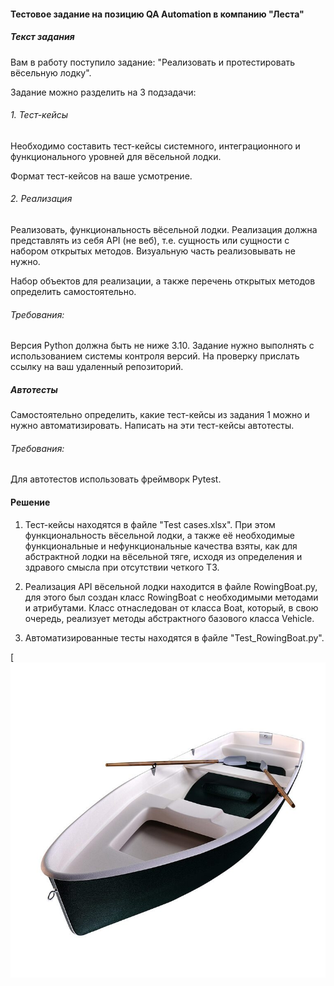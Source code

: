 #### Тестовое задание на позицию QA Automation в компанию "Леста"

##### Текст задания
Вам в работу поступило задание: "Реализовать и протестировать вёсельную лодку".  

Задание можно разделить на 3 подзадачи:

###### 1. Тест-кейсы

Необходимо составить тест-кейсы системного, интеграционного и функционального уровней для вёсельной лодки.

Формат тест-кейсов на ваше усмотрение.

###### 2. Реализация

Реализовать, функциональность вёсельной лодки. Реализация должна представлять из себя API (не веб), т.е. сущность или сущности с набором открытых методов. Визуальную часть реализовывать не нужно. 

Набор объектов для реализации, а также перечень открытых методов определить самостоятельно.

###### Требования:

Версия Python должна быть не ниже 3.10.
Задание нужно выполнять с использованием системы контроля версий.
На проверку прислать ссылку на ваш удаленный репозиторий.

##### Автотесты

Самостоятельно определить, какие тест-кейсы из задания 1 можно и нужно автоматизировать. Написать на эти тест-кейсы автотесты.

###### Требования:

Для автотестов использовать фреймворк Pytest.

#### Решение

1. Тест-кейсы находятся в файле "Test cases.xlsx". При этом функциональность вёсельной лодки, а также её необходимые функциональные и нефункциональные качества взяты, как для абстрактной лодки на вёсельной тяге, исходя из определения и здравого смысла при отсутствии четкого ТЗ.

2. Реализация API вёсельной лодки находится в файле RowingBoat.py, для этого был создан класс RowingBoat с необходимыми методами и атрибутами. Класс отнаследован от класса Boat, который, в свою очередь, реализует методы абстрактного базового класса Vehicle.

3. Автоматизированные тесты находятся в файле "Test_RowingBoat.py".

[![Boat](https://github.com/technoborsch/LestaTestAutomation/raw/master/boat.jpg)

